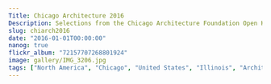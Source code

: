 ```yaml
---
Title: Chicago Architecture 2016
Description: Selections from the Chicago Architecture Foundation Open House 2016
slug: chiarch2016
date: "2016-01-01T00:00:00"
nanog: true
flickr_album: "72157707268801924"
image: gallery/IMG_3206.jpg
tags: ["North America", "Chicago", "United States", "Illinois", "Architecture"]
---
```

